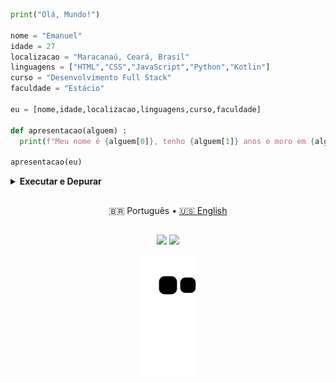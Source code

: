 ```python
print("Olá, Mundo!")

nome = "Emanuel"
idade = 27
localizacao = "Maracanaú, Ceará, Brasil"
linguagens = ["HTML","CSS","JavaScript","Python","Kotlin"]
curso = "Desenvolvimento Full Stack"
faculdade = "Estácio"

eu = [nome,idade,localizacao,linguagens,curso,faculdade]

def apresentacao(alguem) :
  print(f"Meu nome é {alguem[0]}, tenho {alguem[1]} anos e moro em {alguem[2]}.\nTenho interesse em algumas linguagens, que atualmente estou tentanto aprender, como {alguem[3][0]}, {alguem[3][1]}, {alguem[3][2]}, pois eu realmente gosto de desenvolvimento front-end, {alguem[3][3]} também, já que considero uma linguagem clara e que estou aprendendo atualmente na faculdade, e, por último, {alguem[3][4]}. Ainda não me aventurei em {alguem[3][4]}, mas acho interesante aprender uma linguagem para desenvolvimento mobile para um sistema operacional dedicado para dispositivos móveis, como o Android, que é utilizado em vários dispositivos em todo o mundo.\nComecei a estudar {alguem[4]} na {alguem[5]} no semestre de 2022.4 e estou buscando experiências significativas como desenvolvedor.\nAqui, compartilharei meus estudos e projetos em andamento. Sinta-se à vontade para explorar meu GitHub!")

apresentacao(eu)
```
<details align="justify"><summary><strong>Executar e Depurar</strong></summary>
<br>
Olá, Mundo!<br>
Meu nome é Emanuel, tenho 27 anos e moro em Maracanaú, Ceará, Brasil.<br>
Tenho interesse em algumas linguagens, que atualmente estou tentanto aprender, como HTML, CSS, JavaScript, pois eu realmente gosto de desenvolvimento front-end, Python também, já que considero uma linguagem clara e que estou aprendendo atualmente na faculdade, e, por último, Kotlin. Ainda não me aventurei em Kotlin, mas acho interesante aprender uma linguagem para desenvolvimento mobile para um sistema operacional dedicado para dispositivos móveis, como o Android, que é utilizado em vários dispositivos em todo o mundo.<br>
Comecei a estudar Desenvolvimento Full Stack na Estácio no semestre de 2022.4 e estou buscando experiências significativas como desenvolvedor.<br>
Aqui, compartilharei meus estudos e projetos em andamento. Sinta-se à vontade para explorar meu GitHub!
</details>

##

<div align="center">

🇧🇷 Português • [🇺🇸 English](./README-en_US.md)

</div>

##

<div align= "center" > 
  <a href = "mailto:guedesert@gmail.com"><img src="https://img.shields.io/badge/-Gmail-%23333?style=for-the-badge&logo=gmail" target="_blank"></a>
  <a href="https://www.linkedin.com/in/guedesert" target="_blank"><img src="https://img.shields.io/badge/-LinkedIn-%23333?style=for-the-badge&logo=linkedin&logoColor=blue" target="_blank"></a> 
 
  ![Snake animation](https://github.com/guedesert/guedesert/blob/output/github-contribution-grid-snake.svg)
  
 
</div>
